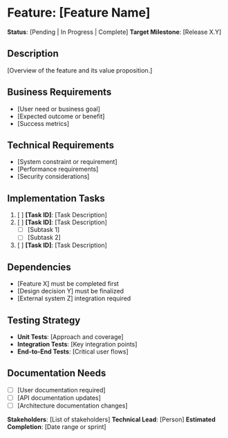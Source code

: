 # Feature: [Feature Name]

**Status**: [Pending | In Progress | Complete]
**Target Milestone**: [Release X.Y]

## Description

[Overview of the feature and its value proposition.]

## Business Requirements

- [User need or business goal]
- [Expected outcome or benefit]
- [Success metrics]

## Technical Requirements

- [System constraint or requirement]
- [Performance requirements]
- [Security considerations]

## Implementation Tasks

1. [ ] **[Task ID]**: [Task Description]
2. [ ] **[Task ID]**: [Task Description]
   - [ ] [Subtask 1]
   - [ ] [Subtask 2]
3. [ ] **[Task ID]**: [Task Description]

## Dependencies

- [Feature X] must be completed first
- [Design decision Y] must be finalized
- [External system Z] integration required

## Testing Strategy

- **Unit Tests**: [Approach and coverage]
- **Integration Tests**: [Key integration points]
- **End-to-End Tests**: [Critical user flows]

## Documentation Needs

- [ ] [User documentation required]
- [ ] [API documentation updates]
- [ ] [Architecture documentation changes]

**Stakeholders**: [List of stakeholders]
**Technical Lead**: [Person]
**Estimated Completion**: [Date range or sprint]
